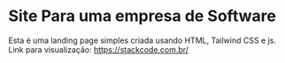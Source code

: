# Site Para uma empresa de Software
Esta é uma landing page simples criada usando HTML, Tailwind CSS e js.
Link para visualização:
https://stackcode.com.br/
